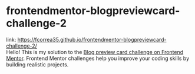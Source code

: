 # frontendmentor-blogpreviewcard-challenge-2 <br>
link: https://fcorrea35.github.io/frontendmentor-blogpreviewcard-challenge-2/ <br>
Hello! This is my solution to the [Blog preview card challenge on Frontend Mentor](https://www.frontendmentor.io/challenges/blog-preview-card-ckPaj01IcS). Frontend Mentor challenges help you improve your coding skills by building realistic projects. 
